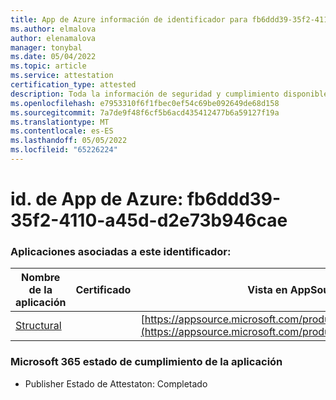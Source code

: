 ```yaml
---
title: App de Azure información de identificador para fb6ddd39-35f2-4110-a45d-d2e73b946cae
ms.author: elmalova
author: elenamalova
manager: tonybal
ms.date: 05/04/2022
ms.topic: article
ms.service: attestation
certification_type: attested
description: Toda la información de seguridad y cumplimiento disponible para fb6ddd39-35f2-4110-a45d-d2e73b946cae.
ms.openlocfilehash: e7953310f6f1fbec0ef54c69be092649de68d158
ms.sourcegitcommit: 7a7de9f48f6cf5b6acd435412477b6a59127f19a
ms.translationtype: MT
ms.contentlocale: es-ES
ms.lasthandoff: 05/05/2022
ms.locfileid: "65226224"
---
```

# <a name="azure-app-id-fb6ddd39-35f2-4110-a45d-d2e73b946cae"></a>id. de App de Azure: fb6ddd39-35f2-4110-a45d-d2e73b946cae


### <a name="apps-associated-with-this-id"></a>Aplicaciones asociadas a este identificador:
| **Nombre de la aplicación** | **Certificado** | **Vista en AppSource** |
|--------------|---------------|-----------------------|
| [Structural](../forward/WA200002514.md) |  | [https://appsource.microsoft.com/product/office/WA200002514](https://appsource.microsoft.com/product/office/WA200002514) |

### <a name="microsoft-365-app-compliance-status"></a>Microsoft 365 estado de cumplimiento de la aplicación
- Publisher Estado de Attestaton: Completado
